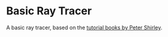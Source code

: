 # Basic Ray Tracer

A basic ray tracer, based on the [tutorial books by Peter Shirley](https://raytracing.github.io/).
